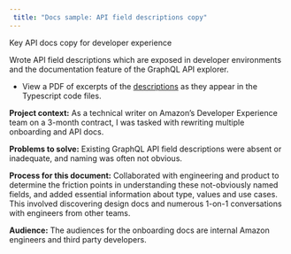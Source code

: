 ```yaml
---
 title: "Docs sample: API field descriptions copy"
---
```


Key API docs copy for developer experience 

Wrote API field descriptions which are exposed in developer environments and the documentation feature of the GraphQL API explorer.  

- View a PDF of excerpts of the [descriptions](https://bennetthub500.github.io/personal/pdfs/GraphQlDescriptions.pdf) as they appear in the Typescript code files.

**Project context:** As a technical writer on Amazon’s Developer Experience team on a 3-month contract, I was tasked with rewriting multiple onboarding and API docs.

**Problems to solve:** Existing GraphQL API field descriptions were absent or inadequate, and naming was often not obvious. 

**Process for this document:**  Collaborated with engineering and product to determine the friction points in understanding these not-obviously named fields, and added essential information about type, values and use cases.  This involved discovering design docs and numerous 1-on-1 conversations with engineers from other teams. 

**Audience:** The audiences for the onboarding docs are internal Amazon engineers and third party developers.